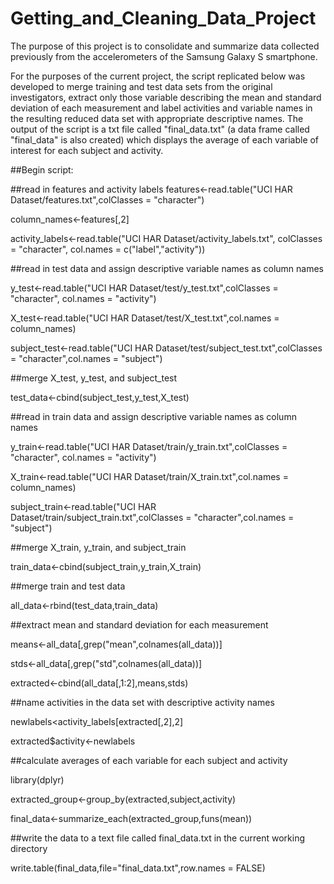 # Getting_and_Cleaning_Data_Project
The purpose of this project is to consolidate and summarize data collected previously from the accelerometers of the Samsung Galaxy S smartphone. 

For the purposes of the current project, the script replicated below was developed to merge training and test data sets from the original investigators, extract only those variable describing the mean and standard deviation of each measurement and label activities and variable names in the resulting reduced data set with appropriate descriptive names. The output of the script is a txt file called "final_data.txt" (a data frame called "final_data" is also created) which displays the average of each variable of interest for each subject and activity.

##Begin script:

##read in features and activity labels
features<-read.table("UCI HAR Dataset/features.txt",colClasses = "character")

column_names<-features[,2]

activity_labels<-read.table("UCI HAR Dataset/activity_labels.txt", colClasses = 
                              "character", col.names = c("label","activity"))


##read in test data and assign descriptive variable names as column names

y_test<-read.table("UCI HAR Dataset/test/y_test.txt",colClasses = "character",
          col.names = "activity")

X_test<-read.table("UCI HAR Dataset/test/X_test.txt",col.names = column_names)

subject_test<-read.table("UCI HAR Dataset/test/subject_test.txt",colClasses = 
          "character",col.names = "subject")


##merge X_test, y_test, and subject_test

test_data<-cbind(subject_test,y_test,X_test)

##read in train data and assign descriptive variable names as column names

y_train<-read.table("UCI HAR Dataset/train/y_train.txt",colClasses = "character",
                   col.names = "activity")

X_train<-read.table("UCI HAR Dataset/train/X_train.txt",col.names = column_names)

subject_train<-read.table("UCI HAR Dataset/train/subject_train.txt",colClasses = 
                           "character",col.names = "subject")


##merge X_train, y_train, and subject_train

train_data<-cbind(subject_train,y_train,X_train)

##merge train and test data

all_data<-rbind(test_data,train_data)


##extract mean and standard deviation for each measurement

means<-all_data[,grep("mean",colnames(all_data))]

stds<-all_data[,grep("std",colnames(all_data))]

extracted<-cbind(all_data[,1:2],means,stds)


##name activities in the data set with descriptive activity names

newlabels<activity_labels[extracted[,2],2]

extracted$activity<-newlabels


##calculate averages of each variable for each subject and activity

library(dplyr)

extracted_group<-group_by(extracted,subject,activity)

final_data<-summarize_each(extracted_group,funs(mean))


##write the data to a text file called final_data.txt in the current working directory

write.table(final_data,file="final_data.txt",row.names = FALSE)
